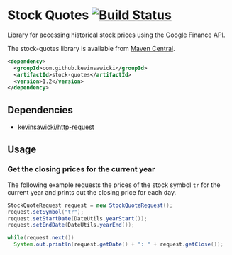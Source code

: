 # Stock Quotes [![Build Status](https://travis-ci.org/kevinsawicki/stock-quotes.png)](https://travis-ci.org/kevinsawicki/stock-quotes)

Library for accessing historical stock prices using the Google Finance API.

The stock-quotes library is available from [Maven Central](http://search.maven.org/#search%7Cgav%7C1%7Cg%3A%22com.github.kevinsawicki%22%20AND%20a%3A%22stock-quotes%22).

```xml
<dependency>
  <groupId>com.github.kevinsawicki</groupId>
  <artifactId>stock-quotes</artifactId>
  <version>1.2</version>
</dependency>
```

## Dependencies

* [kevinsawicki/http-request](http://github.com/kevinsawicki/http-request)

## Usage

### Get the closing prices for the current year

The following example requests the prices of the stock symbol `tr` for the
current year and prints out the closing price for each day.

```java
StockQuoteRequest request = new StockQuoteRequest();
request.setSymbol("tr");
request.setStartDate(DateUtils.yearStart());
request.setEndDate(DateUtils.yearEnd());

while(request.next())
  System.out.println(request.getDate() + ": " + request.getClose());
```

